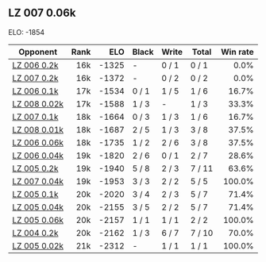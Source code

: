 ## LZ 007 0.06k ##

ELO: -1854

Opponent | Rank | ELO | Black | Write | Total | Win rate
---------|-----:|----:|-------|-------|-------|-------:
[LZ 006 0.2k](LZ%20006%200.2k.md) | 16k | -1325 | - | 0 / 1 | 0 / 1 | 0.0%
[LZ 007 0.2k](LZ%20007%200.2k.md) | 16k | -1372 | - | 0 / 2 | 0 / 2 | 0.0%
[LZ 006 0.1k](LZ%20006%200.1k.md) | 17k | -1534 | 0 / 1 | 1 / 5 | 1 / 6 | 16.7%
[LZ 008 0.02k](LZ%20008%200.02k.md) | 17k | -1588 | 1 / 3 | - | 1 / 3 | 33.3%
[LZ 007 0.1k](LZ%20007%200.1k.md) | 18k | -1664 | 0 / 3 | 1 / 3 | 1 / 6 | 16.7%
[LZ 008 0.01k](LZ%20008%200.01k.md) | 18k | -1687 | 2 / 5 | 1 / 3 | 3 / 8 | 37.5%
[LZ 006 0.06k](LZ%20006%200.06k.md) | 18k | -1735 | 1 / 2 | 2 / 6 | 3 / 8 | 37.5%
[LZ 006 0.04k](LZ%20006%200.04k.md) | 19k | -1820 | 2 / 6 | 0 / 1 | 2 / 7 | 28.6%
[LZ 005 0.2k](LZ%20005%200.2k.md) | 19k | -1940 | 5 / 8 | 2 / 3 | 7 / 11 | 63.6%
[LZ 007 0.04k](LZ%20007%200.04k.md) | 19k | -1953 | 3 / 3 | 2 / 2 | 5 / 5 | 100.0%
[LZ 005 0.1k](LZ%20005%200.1k.md) | 20k | -2020 | 3 / 4 | 2 / 3 | 5 / 7 | 71.4%
[LZ 005 0.04k](LZ%20005%200.04k.md) | 20k | -2155 | 3 / 5 | 2 / 2 | 5 / 7 | 71.4%
[LZ 005 0.06k](LZ%20005%200.06k.md) | 20k | -2157 | 1 / 1 | 1 / 1 | 2 / 2 | 100.0%
[LZ 004 0.2k](LZ%20004%200.2k.md) | 20k | -2162 | 1 / 3 | 6 / 7 | 7 / 10 | 70.0%
[LZ 005 0.02k](LZ%20005%200.02k.md) | 21k | -2312 | - | 1 / 1 | 1 / 1 | 100.0%

